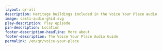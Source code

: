 ```yaml
---
layout: qr-all
description: Heritage buildings included in the Voice Your Place audio guide
image: casti-audio-ghid.svg
play-description: Play episode
pin-description: Location
footer-description-headline: More about
footer-description: The Voice Your Place Audio Guide
permalink: /en/qr/voice-your-place
---
```

